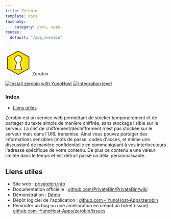 ```yaml
---
title: Zerobin
template: docs
taxonomy:
    category: docs, apps
routes:
  default: '/app_zerobin'
---
```


<img src="/images/zerobin_logo.svg" height="80px" alt="logo de zerobin"> Zerobin

[![Install zerobin with YunoHost](https://install-app.yunohost.org/install-with-yunohost.png)](https://install-app.yunohost.org/?app=zerobin) [![Integration level](https://dash.yunohost.org/integration/zerobin.svg)](https://dash.yunohost.org/appci/app/zerobin)

### Index

- [Liens utiles](#liens-utiles)

Zerobin est un service web permettant de stocker temporairement et de partager du texte simple de manière chiffrée, sans stockage lisible sur le serveur. La clef de chiffrement/déchiffrement n'est pas stockée sur le serveur mais dans l'URL transmise. Ainsi vous pouvez partager des informations sensibles (mots de passe, codes d'accès, et même une discussion) de manière confidentielle en communiquant à vos interlocuteurs l'adresse spécifique de votre contenu. De plus ce contenu a une valeur limitée dans le temps et est détruit passé un délai personnalisable.

## Liens utiles

+ Site web : [privatebin.info](https://privatebin.info/)
+ Documentation officielle : [github.com/PrivateBin/PrivateBin/wiki](https://github.com/PrivateBin/PrivateBin/wiki)
+ Démonstration : [Démo](https://privatebin.net/)
+ Dépôt logiciel de l'application : [github.com - YunoHost-Apps/zerobin](https://github.com/YunoHost-Apps/zerobin_ynh)
+ Remonter un bug ou une amélioration en créant un ticket (issue) : [github.com -YunoHost-Apps/zerobin/issues](https://github.com/YunoHost-Apps/zerobin_ynh/issues)
